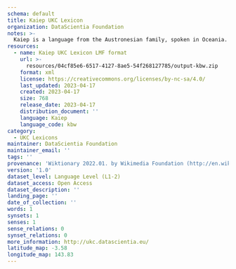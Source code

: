 ```yaml
---
schema: default
title: Kaiep UKC Lexicon
organization: DataScientia Foundation
notes: >-
  Kaiep is a language from the Austronesian family, spoken in Oceania. The UKC Lexicon of Kaiep is represented as a lexico-semantic network. It consists of words, word senses, synsets, as well as sense-level and synset-level relationships.
resources:
  - name: Kaiep UKC Lexicon LMF format
    url: >-
      resources/04cf85e6-6517-4127-8ae5-54f268127785/output-kbw.zip
    format: xml
    license: https://creativecommons.org/licenses/by-nc-sa/4.0/
    last_updated: 2023-04-17
    created: 2023-04-17
    size: 768
    release_date: 2023-04-17
    distribution_document: ''
    language: Kaiep
    language_code: kbw
category:
  - UKC Lexicons
maintainer: DataScientia Foundation
maintainer_email: ''
tags: ''
provenance: 'Wiktionary 2022.01. by Wikimedia Foundation (http://en.wiktionary.org); Princeton WordNet 2.1 by Princeton University (https://wordnet.princeton.edu)'
version: '1.0'
dataset_level: Language Level (L1-2)
dataset_access: Open Access
dataset_description: ''
landing_page: ''
date_of_collection: ''
words: 1
synsets: 1
senses: 1
sense_relations: 0
synset_relations: 0
more_information: http://ukc.datascientia.eu/
latitude_map: -3.58
longitude_map: 143.83
---
```

